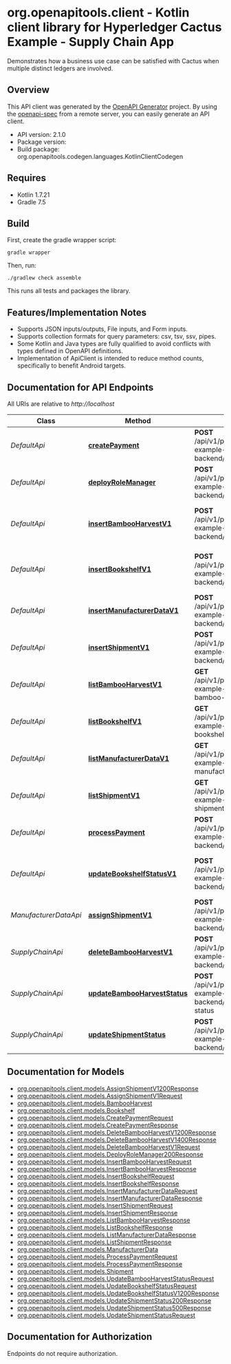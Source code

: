 # org.openapitools.client - Kotlin client library for Hyperledger Cactus Example - Supply Chain App

Demonstrates how a business use case can be satisfied with Cactus when multiple distinct ledgers are involved.

## Overview
This API client was generated by the [OpenAPI Generator](https://openapi-generator.tech) project.  By using the [openapi-spec](https://github.com/OAI/OpenAPI-Specification) from a remote server, you can easily generate an API client.

- API version: 2.1.0
- Package version: 
- Build package: org.openapitools.codegen.languages.KotlinClientCodegen

## Requires

* Kotlin 1.7.21
* Gradle 7.5

## Build

First, create the gradle wrapper script:

```
gradle wrapper
```

Then, run:

```
./gradlew check assemble
```

This runs all tests and packages the library.

## Features/Implementation Notes

* Supports JSON inputs/outputs, File inputs, and Form inputs.
* Supports collection formats for query parameters: csv, tsv, ssv, pipes.
* Some Kotlin and Java types are fully qualified to avoid conflicts with types defined in OpenAPI definitions.
* Implementation of ApiClient is intended to reduce method counts, specifically to benefit Android targets.

<a id="documentation-for-api-endpoints"></a>
## Documentation for API Endpoints

All URIs are relative to *http://localhost*

Class | Method | HTTP request | Description
------------ | ------------- | ------------- | -------------
*DefaultApi* | [**createPayment**](docs/DefaultApi.md#createpayment) | **POST** /api/v1/plugins/@hyperledger/cactus-example-supply-chain-backend/create-payment | Create a new payment for a product
*DefaultApi* | [**deployRoleManager**](docs/DefaultApi.md#deployrolemanager) | **POST** /api/v1/plugins/@hyperledger/cactus-example-supply-chain-backend/deploy-role-manager | Deploy RoleManager contract
*DefaultApi* | [**insertBambooHarvestV1**](docs/DefaultApi.md#insertbambooharvestv1) | **POST** /api/v1/plugins/@hyperledger/cactus-example-supply-chain-backend/insert-bamboo-harvest | Inserts the provided BambooHarvest entity to the ledger.
*DefaultApi* | [**insertBookshelfV1**](docs/DefaultApi.md#insertbookshelfv1) | **POST** /api/v1/plugins/@hyperledger/cactus-example-supply-chain-backend/insert-bookshelf | Inserts the provided Bookshelf entity to the ledger.
*DefaultApi* | [**insertManufacturerDataV1**](docs/DefaultApi.md#insertmanufacturerdatav1) | **POST** /api/v1/plugins/@hyperledger/cactus-example-supply-chain-backend/insert-manufacturer-data | Inserts manufacturer data to the Fabric ledger
*DefaultApi* | [**insertShipmentV1**](docs/DefaultApi.md#insertshipmentv1) | **POST** /api/v1/plugins/@hyperledger/cactus-example-supply-chain-backend/insert-shipment | Inserts the provided Shipment entity to the ledger.
*DefaultApi* | [**listBambooHarvestV1**](docs/DefaultApi.md#listbambooharvestv1) | **GET** /api/v1/plugins/@hyperledger/cactus-example-supply-chain-backend/list-bamboo-harvest | Lists all the BambooHarvest entities stored on the ledger.
*DefaultApi* | [**listBookshelfV1**](docs/DefaultApi.md#listbookshelfv1) | **GET** /api/v1/plugins/@hyperledger/cactus-example-supply-chain-backend/list-bookshelf | Lists all the Bookshelf entities stored on the ledger.
*DefaultApi* | [**listManufacturerDataV1**](docs/DefaultApi.md#listmanufacturerdatav1) | **GET** /api/v1/plugins/@hyperledger/cactus-example-supply-chain-backend/list-manufacturer-data | List all manufacturer data
*DefaultApi* | [**listShipmentV1**](docs/DefaultApi.md#listshipmentv1) | **GET** /api/v1/plugins/@hyperledger/cactus-example-supply-chain-backend/list-shipment | Lists all the Shipments entities stored on the ledger.
*DefaultApi* | [**processPayment**](docs/DefaultApi.md#processpayment) | **POST** /api/v1/plugins/@hyperledger/cactus-example-supply-chain-backend/process-payment | Process an existing payment
*DefaultApi* | [**updateBookshelfStatusV1**](docs/DefaultApi.md#updatebookshelfstatusv1) | **POST** /api/v1/plugins/@hyperledger/cactus-example-supply-chain-backend/update-bookshelf-status | Updates the status of a bookshelf entity on the ledger.
*ManufacturerDataApi* | [**assignShipmentV1**](docs/ManufacturerDataApi.md#assignshipmentv1) | **POST** /api/v1/plugins/@hyperledger/cactus-example-supply-chain-backend/assign-shipment | Assign a shipment ID to a manufacturer data item
*SupplyChainApi* | [**deleteBambooHarvestV1**](docs/SupplyChainApi.md#deletebambooharvestv1) | **POST** /api/v1/plugins/@hyperledger/cactus-example-supply-chain-backend/delete-bamboo-harvest | Delete a bamboo harvest record
*SupplyChainApi* | [**updateBambooHarvestStatus**](docs/SupplyChainApi.md#updatebambooharveststatus) | **POST** /api/v1/plugins/@hyperledger/cactus-example-supply-chain-backend/update-bamboo-harvest-status | Update Bamboo Harvest Status
*SupplyChainApi* | [**updateShipmentStatus**](docs/SupplyChainApi.md#updateshipmentstatus) | **POST** /api/v1/plugins/@hyperledger/cactus-example-supply-chain-backend/update-shipment-status | Update Shipment Status


<a id="documentation-for-models"></a>
## Documentation for Models

 - [org.openapitools.client.models.AssignShipmentV1200Response](docs/AssignShipmentV1200Response.md)
 - [org.openapitools.client.models.AssignShipmentV1Request](docs/AssignShipmentV1Request.md)
 - [org.openapitools.client.models.BambooHarvest](docs/BambooHarvest.md)
 - [org.openapitools.client.models.Bookshelf](docs/Bookshelf.md)
 - [org.openapitools.client.models.CreatePaymentRequest](docs/CreatePaymentRequest.md)
 - [org.openapitools.client.models.CreatePaymentResponse](docs/CreatePaymentResponse.md)
 - [org.openapitools.client.models.DeleteBambooHarvestV1200Response](docs/DeleteBambooHarvestV1200Response.md)
 - [org.openapitools.client.models.DeleteBambooHarvestV1400Response](docs/DeleteBambooHarvestV1400Response.md)
 - [org.openapitools.client.models.DeleteBambooHarvestV1Request](docs/DeleteBambooHarvestV1Request.md)
 - [org.openapitools.client.models.DeployRoleManager200Response](docs/DeployRoleManager200Response.md)
 - [org.openapitools.client.models.InsertBambooHarvestRequest](docs/InsertBambooHarvestRequest.md)
 - [org.openapitools.client.models.InsertBambooHarvestResponse](docs/InsertBambooHarvestResponse.md)
 - [org.openapitools.client.models.InsertBookshelfRequest](docs/InsertBookshelfRequest.md)
 - [org.openapitools.client.models.InsertBookshelfResponse](docs/InsertBookshelfResponse.md)
 - [org.openapitools.client.models.InsertManufacturerDataRequest](docs/InsertManufacturerDataRequest.md)
 - [org.openapitools.client.models.InsertManufacturerDataResponse](docs/InsertManufacturerDataResponse.md)
 - [org.openapitools.client.models.InsertShipmentRequest](docs/InsertShipmentRequest.md)
 - [org.openapitools.client.models.InsertShipmentResponse](docs/InsertShipmentResponse.md)
 - [org.openapitools.client.models.ListBambooHarvestResponse](docs/ListBambooHarvestResponse.md)
 - [org.openapitools.client.models.ListBookshelfResponse](docs/ListBookshelfResponse.md)
 - [org.openapitools.client.models.ListManufacturerDataResponse](docs/ListManufacturerDataResponse.md)
 - [org.openapitools.client.models.ListShipmentResponse](docs/ListShipmentResponse.md)
 - [org.openapitools.client.models.ManufacturerData](docs/ManufacturerData.md)
 - [org.openapitools.client.models.ProcessPaymentRequest](docs/ProcessPaymentRequest.md)
 - [org.openapitools.client.models.ProcessPaymentResponse](docs/ProcessPaymentResponse.md)
 - [org.openapitools.client.models.Shipment](docs/Shipment.md)
 - [org.openapitools.client.models.UpdateBambooHarvestStatusRequest](docs/UpdateBambooHarvestStatusRequest.md)
 - [org.openapitools.client.models.UpdateBookshelfStatusRequest](docs/UpdateBookshelfStatusRequest.md)
 - [org.openapitools.client.models.UpdateBookshelfStatusV1200Response](docs/UpdateBookshelfStatusV1200Response.md)
 - [org.openapitools.client.models.UpdateShipmentStatus200Response](docs/UpdateShipmentStatus200Response.md)
 - [org.openapitools.client.models.UpdateShipmentStatus500Response](docs/UpdateShipmentStatus500Response.md)
 - [org.openapitools.client.models.UpdateShipmentStatusRequest](docs/UpdateShipmentStatusRequest.md)


<a id="documentation-for-authorization"></a>
## Documentation for Authorization

Endpoints do not require authorization.


